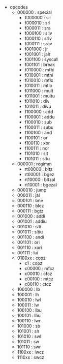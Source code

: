 - opcodes
    - 000000 : special
        - f000000 : sll
        - f000010 : srl
        - f000011 : sra
        - f000100 : sllv
        - f000110 : srlv
        - f000111 : srav
        - f001000 : jr
        - f001001 : jalr
        - f001100 : syscall
        - f001101 : break
        - f010000 : mfhi
        - f010001 : mthi
        - f010010 : mflo
        - f010011 : mtlo
        - f011000 : mult
        - f011001 : multu
        - f011010 : div
        - f011011 : divu
        - f100000 : add
        - f100001 : addu 
        - f100010 : sub
        - f100011 : subu
        - f100100 : and
        - f100101 : or
        - f100110 : xor
        - f100111 : nor
        - f101010 : slt
        - f101011 : sltu
    - 000001 : regimm
        - rt00000 : bltz
        - rt00001 : bgez
        - rt10000 : bltzal
        - rt10001 : bgezal
    - 000010 : jump
    - 000011 : jal
    - 000101 : bne
    - 000110 : blez
    - 000111 : bgtz
    - 001000 : addi
    - 001001 : addiu
    - 001010 : slti
    - 001011 : sltiu
    - 001100 : andi
    - 001101 : ori
    - 001110 : xori
    - 001111 : lui
    - 0100xx : copz
        - c1     : copz
        - c00000 : mfcz
        - c00010 : cfcz
        - c00100 : mtcz
        - c00110 : ctcz
    - 100000 : lb
    - 100001 : lh
    - 100010 : lwl
    - 100011 : lw
    - 100100 : lbu
    - 100101 : lhu
    - 100110 : lwr
    - 101000 : sb
    - 101001 : sh
    - 101010 : swl
    - 101011 : sw
    - 101110 : swr
    - 1100xx : lwcz
    - 1110xx : swcz